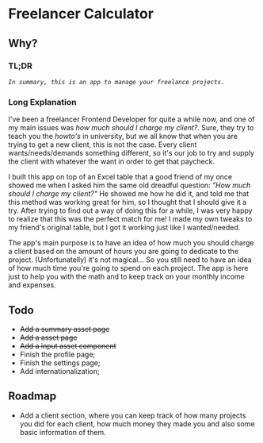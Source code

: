 # Freelancer Calculator

## Why?
### TL;DR
*`In summary, this is an app to manage your freelance projects.`* 

### Long Explanation
I've been a freelancer Frontend Developer for quite a while now, and one of my main issues was *how much should I charge my client?*.
Sure, they try to teach you the *howto's* in university, but we all know that when you are trying to get a new client, this is not the case.
Every client wants/needs/demands something different, so it's our job to try and supply the client with whatever the want in order to get that paycheck.

I built this app on top of an Excel table that a good friend of my once showed me when I asked him the same old dreadful question: *"How much should I charge my client?"*
He showed me how he did it, and told me that this method was working great for him, so I thought that I should give it a try.
After trying to find out a way of doing this for a while, I was very happy to realize that this was the perfect match for me!
I made my own tweaks to my friend's original table, but I got it working just like I wanted/needed.

The app's main purpose is to have an idea of how much you should charge a client based on the amount of hours you are going to dedicate to the project.
(Unfortunatelly) it's not magical... So you still need to have an idea of how much time you're going to spend on each project. The app is here just to help you with the math and to keep track on your monthly income and expenses.

## Todo
- ~~Add a summary asset page~~
- ~~Add a asset page~~
- ~~Add a input asset component~~
- Finish the profile page;
- Finish the settings page;
- Add internationalization;

## Roadmap
- Add a client section, where you can keep track of how many projects you did for each client, how much money they made you and also some basic information of them.
